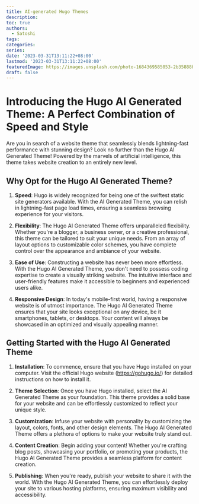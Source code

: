 ```yaml
---
title: AI-generated Hugo Themes
description:
toc: true
authors:
  - Satoshi
tags:
categories:
series:
date: '2023-03-31T13:11:22+08:00'
lastmod: '2023-03-31T13:11:22+08:00'
featuredImage: https://images.unsplash.com/photo-1684369585053-2b35888b3ae8?auto=format&fit=crop&q=80&w=1928&ixlib=rb-4.0.3&ixid=M3wxMjA3fDB8MHxwaG90by1wYWdlfHx8fGVufDB8fHx8fA%3D%3D
draft: false
---
```


# Introducing the <link>Hugo AI Generated Theme</link>: A Perfect Combination of Speed and Style

Are you in search of a website theme that seamlessly blends lightning-fast performance with stunning design? Look no further than the <link>Hugo AI Generated Theme</link>! Powered by the marvels of artificial intelligence, this theme takes website creation to an entirely new level.

## Why Opt for the <link>Hugo AI Generated Theme</link>?

1. **Speed**: <link>Hugo</link> is widely recognized for being one of the swiftest static site generators available. With the <link>AI Generated Theme</link>, you can relish in lightning-fast page load times, ensuring a seamless browsing experience for your visitors.

2. **Flexibility**: The <link>Hugo AI Generated Theme</link> offers unparalleled flexibility. Whether you're a blogger, a business owner, or a creative professional, this theme can be tailored to suit your unique needs. From an array of layout options to customizable color schemes, you have complete control over the appearance and ambiance of your website.

3. **Ease of Use**: Constructing a website has never been more effortless. With the <link>Hugo AI Generated Theme</link>, you don't need to possess coding expertise to create a visually striking website. The intuitive interface and user-friendly features make it accessible to beginners and experienced users alike.

4. **Responsive Design**: In today's mobile-first world, having a responsive website is of utmost importance. The <link>Hugo AI Generated Theme</link> ensures that your site looks exceptional on any device, be it smartphones, tablets, or desktops. Your content will always be showcased in an optimized and visually appealing manner.

## Getting Started with the <link>Hugo AI Generated Theme</link>

1. **Installation**: To commence, ensure that you have <link>Hugo</link> installed on your computer. Visit the official <link>Hugo</link> website (https://gohugo.io/) for detailed instructions on how to install it.

2. **Theme Selection**: Once you have <link>Hugo</link> installed, select the <link>AI Generated Theme</link> as your foundation. This theme provides a solid base for your website and can be effortlessly customized to reflect your unique style.

3. **Customization**: Infuse your website with personality by customizing the layout, colors, fonts, and other design elements. The <link>Hugo AI Generated Theme</link> offers a plethora of options to make your website truly stand out.

4. **Content Creation**: Begin adding your content! Whether you're crafting blog posts, showcasing your portfolio, or promoting your products, the <link>Hugo AI Generated Theme</link> provides a seamless platform for content creation.

5. **Publishing**: When you're ready, publish your website to share it with the world. With the <link>Hugo AI Generated Theme</link>, you can effortlessly deploy your site to various hosting platforms, ensuring maximum visibility and accessibility.